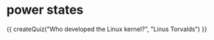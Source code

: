 # power states

<script src="../quiz.js"></script>

<div id="quiz">
  {{ createQuiz("Who developed the Linux kernel?", "Linus Torvalds") }}
</div>
